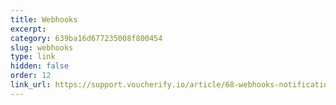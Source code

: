 ```yaml
---
title: Webhooks
excerpt: 
category: 639ba16d677235008f800454
slug: webhooks
type: link
hidden: false
order: 12
link_url: https://support.voucherify.io/article/68-webhooks-notifications
---
```

